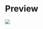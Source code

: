 # Preview

![](https://github.com/developer-venish/Responsive-Personal-Portfolio-Website/blob/main/demo.gif)
